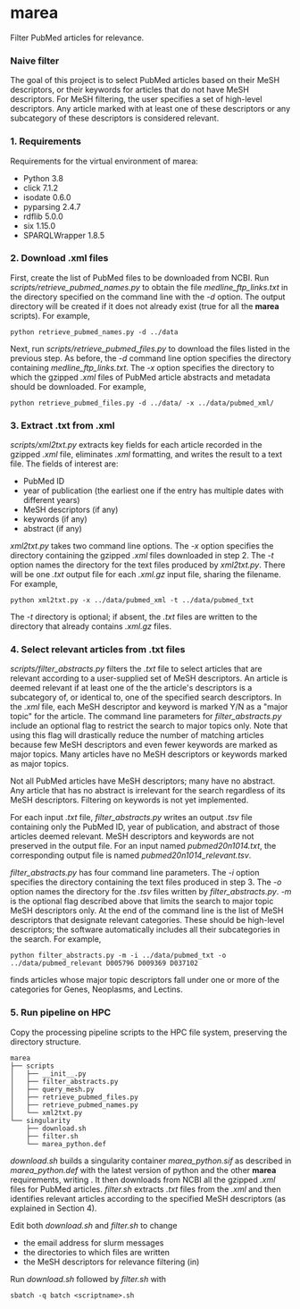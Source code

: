 # marea
Filter PubMed articles for relevance.

### Naive filter
The goal of this project is to select PubMed articles based on their MeSH descriptors, or their keywords for articles
that do not have MeSH descriptors. For MeSH filtering, the user specifies a set of high-level descriptors. Any article
marked with at least one of these descriptors or any subcategory of these descriptors is considered relevant.

### 1. Requirements
Requirements for the virtual environment of marea:

* Python 3.8
* click 7.1.2
* isodate 0.6.0
* pyparsing 2.4.7
* rdflib 5.0.0
* six 1.15.0
* SPARQLWrapper 1.8.5

### 2. Download .xml files
First, create the list of PubMed files to be downloaded from NCBI. Run _scripts/retrieve_pubmed_names.py_
to obtain the file _medline_ftp_links.txt_ in the directory specified on the command line with the _-d_ option.
The output directory will be created if it does not already exist (true for all the __marea__ scripts). For example,

```
python retrieve_pubmed_names.py -d ../data
```

Next, run _scripts/retrieve_pubmed_files.py_ to download the files listed in the previous step. As before,
the _-d_ command line option specifies the directory containing _medline_ftp_links.txt_. The _-x_ option specifies
the directory to which the gzipped _.xml_ files of PubMed article abstracts and metadata should be downloaded.
For example,

```
python retrieve_pubmed_files.py -d ../data/ -x ../data/pubmed_xml/
```

### 3. Extract .txt from .xml
_scripts/xml2txt.py_ extracts key fields for each article recorded in the gzipped _.xml_ file, eliminates _.xml_ 
formatting, and writes the result to a text file. The fields of interest are:

* PubMed ID
* year of publication (the earliest one if the entry has multiple dates with different years)
* MeSH descriptors (if any)
* keywords (if any)
* abstract (if any)

_xml2txt.py_ takes two command line options. The _-x_ option specifies the directory containing the
gzipped _.xml_ files downloaded in step 2. The _-t_ option names the directory for the text files produced by 
_xml2txt.py_. There will be one _.txt_ output file for each _.xml.gz_ input file, sharing the filename.
For example,
 
```
python xml2txt.py -x ../data/pubmed_xml -t ../data/pubmed_txt
```

The _-t_ directory is optional; if absent, the _.txt_ files are written to the directory that already contains
_.xml.gz_ files.

### 4. Select relevant articles from .txt files

_scripts/filter_abstracts.py_ filters the _.txt_ file to select articles that are relevant according to
a user-supplied set of MeSH descriptors. An article is deemed relevant if at least one of the the article's
descriptors is a subcategory of, or identical to, one of the specified search descriptors. In the _.xml_ file,
each MeSH descriptor and keyword is marked Y/N as a "major topic" for the article. The command line parameters for 
_filter_abstracts.py_ include an optional flag to restrict the search to major topics only. Note that using this
flag will drastically reduce the number of matching articles because few MeSH descriptors and even fewer keywords
are marked as major topics. Many articles have no MeSH descriptors or keywords marked as major topics.

Not all PubMed articles have MeSH descriptors; many have no abstract. Any article that has no abstract is irrelevant
for the search regardless of its MeSH descriptors. Filtering on keywords is not yet implemented.

For each input _.txt_ file, _filter_abstracts.py_ writes an output _.tsv_ file containing only the PubMed ID,
year of publication, and abstract of those articles deemed relevant. MeSH descriptors and keywords are not preserved
in the output file. For an input named _pubmed20n1014.txt_, the corresponding output file is named
_pubmed20n1014_relevant.tsv_.

_filter_abstracts.py_ has four command line parameters. The _-i_ option specifies the directory containing the
text files produced in step 3. The _-o_ option names the directory for the _.tsv_ files written by 
_filter_abstracts.py_. _-m_ is the optional flag described above that limits the search to major topic MeSH
descriptors only. At the end of the command line is the list of MeSH descriptors that designate relevant
categories. These should be high-level descriptors; the software automatically includes all their subcategories in
the search. For example,

```
python filter_abstracts.py -m -i ../data/pubmed_txt -o ../data/pubmed_relevant D005796 D009369 D037102
```

finds articles whose major topic descriptors fall under one or more of the categories for Genes, Neoplasms,
 and Lectins.

### 5. Run pipeline on HPC
Copy the processing pipeline scripts to the HPC file system, preserving the directory structure.

```
marea
├── scripts
│   ├── __init__.py
│   ├── filter_abstracts.py
│   ├── query_mesh.py
│   ├── retrieve_pubmed_files.py
│   ├── retrieve_pubmed_names.py
│   └── xml2txt.py
└── singularity
    ├── download.sh
    ├── filter.sh
    └── marea_python.def
```
_download.sh_ builds a singularity container _marea_python.sif_ as described in _marea_python.def_ with the latest
version of python and the other __marea__ requirements, writing . It then downloads from NCBI all the gzipped
_.xml_ files for PubMed articles. _filter.sh_ extracts _.txt_ files from the _.xml_ and then identifies
relevant articles according to the specified MeSH descriptors (as explained in Section 4).

Edit both _download.sh_ and _filter.sh_ to change

* the email address for slurm messages
* the directories to which files are written
* the MeSH descriptors for relevance filtering (in)

Run _download.sh_ followed by _filter.sh_ with

```
sbatch -q batch <scriptname>.sh
```
